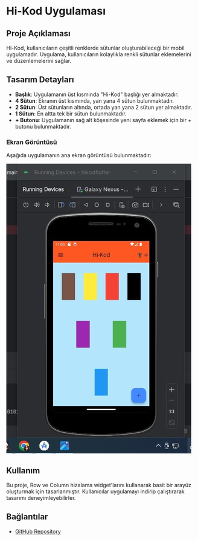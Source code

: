 # Hi-Kod Uygulaması

## Proje Açıklaması
Hi-Kod, kullanıcıların çeşitli renklerde sütunlar oluşturabileceği bir mobil uygulamadır. Uygulama, kullanıcıların kolaylıkla renkli sütunlar eklemelerini ve düzenlemelerini sağlar.

## Tasarım Detayları
- **Başlık**: Uygulamanın üst kısmında "Hi-Kod" başlığı yer almaktadır.
- **4 Sütun**: Ekranın üst kısmında, yan yana 4 sütun bulunmaktadır.
- **2 Sütun**: Üst sütunların altında, ortada yan yana 2 sütun yer almaktadır.
- **1 Sütun**: En altta tek bir sütun bulunmaktadır.
- **+ Butonu**: Uygulamanın sağ alt köşesinde yeni sayfa eklemek için bir + butonu bulunmaktadır.

### Ekran Görüntüsü
Aşağıda uygulamanın ana ekran görüntüsü bulunmaktadır:

![Uygulama Ekran Görüntüsü](SharedScreenshot.jpg)

## Kullanım
Bu proje, Row ve Column hizalama widget'larını kullanarak basit bir arayüz oluşturmak için tasarlanmıştır. Kullanıcılar uygulamayı indirip çalıştırarak tasarımı deneyimleyebilirler.

## Bağlantılar
- [GitHub Repository](https://github.com/bushravision/hi-kodflutter)
